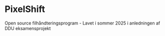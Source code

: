# PixelShift
Open source filhåndteringsprogram - Lavet i sommer 2025 i anledningen af DDU eksamensprojekt
